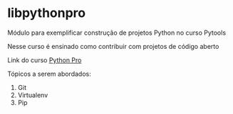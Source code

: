 # libpythonpro
Módulo para exemplificar construção de projetos Python no curso Pytools

Nesse curso é ensinado como contribuir com projetos de código aberto


Link do curso [Python Pro](https://pythonpro.com.br/)

Tópicos a serem abordados:
1. Git
2. Virtualenv
3. Pip